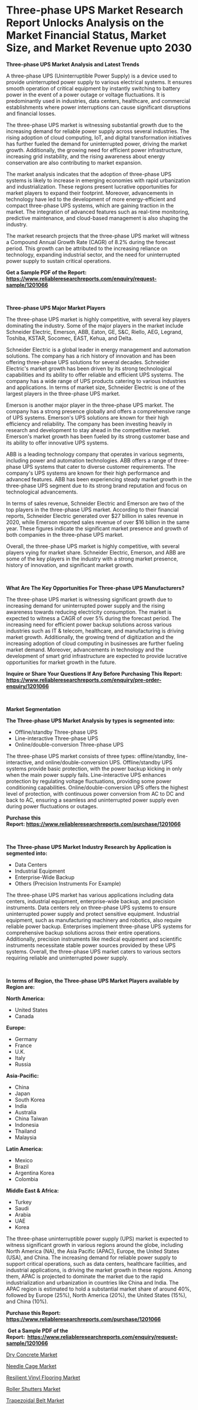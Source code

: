 <p><h1>Three-phase UPS Market Research Report Unlocks Analysis on the Market Financial Status, Market Size, and Market Revenue upto 2030</h1></p><p><strong>Three-phase UPS Market Analysis and Latest Trends</strong></p>
<p><p>A three-phase UPS (Uninterruptible Power Supply) is a device used to provide uninterrupted power supply to various electrical systems. It ensures smooth operation of critical equipment by instantly switching to battery power in the event of a power outage or voltage fluctuations. It is predominantly used in industries, data centers, healthcare, and commercial establishments where power interruptions can cause significant disruptions and financial losses.</p><p>The three-phase UPS market is witnessing substantial growth due to the increasing demand for reliable power supply across several industries. The rising adoption of cloud computing, IoT, and digital transformation initiatives has further fueled the demand for uninterrupted power, driving the market growth. Additionally, the growing need for efficient power infrastructure, increasing grid instability, and the rising awareness about energy conservation are also contributing to market expansion.</p><p>The market analysis indicates that the adoption of three-phase UPS systems is likely to increase in emerging economies with rapid urbanization and industrialization. These regions present lucrative opportunities for market players to expand their footprint. Moreover, advancements in technology have led to the development of more energy-efficient and compact three-phase UPS systems, which are gaining traction in the market. The integration of advanced features such as real-time monitoring, predictive maintenance, and cloud-based management is also shaping the industry.</p><p>The market research projects that the three-phase UPS market will witness a Compound Annual Growth Rate (CAGR) of 8.2% during the forecast period. This growth can be attributed to the increasing reliance on technology, expanding industrial sector, and the need for uninterrupted power supply to sustain critical operations.</p></p>
<p><strong>Get a Sample PDF of the Report:&nbsp; <a href="https://www.reliableresearchreports.com/enquiry/request-sample/1201066">https://www.reliableresearchreports.com/enquiry/request-sample/1201066</a></strong></p>
<p>&nbsp;</p>
<p><strong>Three-phase UPS Major Market Players</strong></p>
<p><p>The three-phase UPS market is highly competitive, with several key players dominating the industry. Some of the major players in the market include Schneider Electric, Emerson, ABB, Eaton, GE, S&C, Riello, AEG, Legrand, Toshiba, KSTAR, Socomec, EAST, Kehua, and Delta.</p><p>Schneider Electric is a global leader in energy management and automation solutions. The company has a rich history of innovation and has been offering three-phase UPS solutions for several decades. Schneider Electric's market growth has been driven by its strong technological capabilities and its ability to offer reliable and efficient UPS systems. The company has a wide range of UPS products catering to various industries and applications. In terms of market size, Schneider Electric is one of the largest players in the three-phase UPS market.</p><p>Emerson is another major player in the three-phase UPS market. The company has a strong presence globally and offers a comprehensive range of UPS systems. Emerson's UPS solutions are known for their high efficiency and reliability. The company has been investing heavily in research and development to stay ahead in the competitive market. Emerson's market growth has been fueled by its strong customer base and its ability to offer innovative UPS systems.</p><p>ABB is a leading technology company that operates in various segments, including power and automation technologies. ABB offers a range of three-phase UPS systems that cater to diverse customer requirements. The company's UPS systems are known for their high performance and advanced features. ABB has been experiencing steady market growth in the three-phase UPS segment due to its strong brand reputation and focus on technological advancements.</p><p>In terms of sales revenue, Schneider Electric and Emerson are two of the top players in the three-phase UPS market. According to their financial reports, Schneider Electric generated over $27 billion in sales revenue in 2020, while Emerson reported sales revenue of over $16 billion in the same year. These figures indicate the significant market presence and growth of both companies in the three-phase UPS market.</p><p>Overall, the three-phase UPS market is highly competitive, with several players vying for market share. Schneider Electric, Emerson, and ABB are some of the key players in the industry with a strong market presence, history of innovation, and significant market growth.</p></p>
<p>&nbsp;</p>
<p><strong>What Are The Key Opportunities For Three-phase UPS Manufacturers?</strong></p>
<p><p>The three-phase UPS market is witnessing significant growth due to increasing demand for uninterrupted power supply and the rising awareness towards reducing electricity consumption. The market is expected to witness a CAGR of over 5% during the forecast period. The increasing need for efficient power backup solutions across various industries such as IT & telecom, healthcare, and manufacturing is driving market growth. Additionally, the growing trend of digitization and the increasing adoption of cloud computing in businesses are further fueling market demand. Moreover, advancements in technology and the development of smart grid infrastructure are expected to provide lucrative opportunities for market growth in the future.</p></p>
<p><strong>Inquire or Share Your Questions If Any Before Purchasing This Report: <a href="https://www.reliableresearchreports.com/enquiry/pre-order-enquiry/1201066">https://www.reliableresearchreports.com/enquiry/pre-order-enquiry/1201066</a></strong></p>
<p>&nbsp;</p>
<p><strong>Market Segmentation</strong></p>
<p><strong>The Three-phase UPS Market Analysis by types is segmented into:</strong></p>
<p><ul><li>Offline/standby Three-phase UPS</li><li>Line-interactive Three-phase UPS</li><li>Online/double-conversion Three-phase UPS</li></ul></p>
<p><p>The three-phase UPS market consists of three types: offline/standby, line-interactive, and online/double-conversion UPS. Offline/standby UPS systems provide basic protection, with the power backup kicking in only when the main power supply fails. Line-interactive UPS enhances protection by regulating voltage fluctuations, providing some power conditioning capabilities. Online/double-conversion UPS offers the highest level of protection, with continuous power conversion from AC to DC and back to AC, ensuring a seamless and uninterrupted power supply even during power fluctuations or outages.</p></p>
<p><strong>Purchase this Report:&nbsp;<a href="https://www.reliableresearchreports.com/purchase/1201066">https://www.reliableresearchreports.com/purchase/1201066</a></strong></p>
<p>&nbsp;</p>
<p><strong>The Three-phase UPS Market Industry Research by Application is segmented into:</strong></p>
<p><ul><li>Data Centers</li><li>Industrial Equipment</li><li>Enterprise-Wide Backup</li><li>Others (Precision Instruments For Example)</li></ul></p>
<p><p>The three-phase UPS market has various applications including data centers, industrial equipment, enterprise-wide backup, and precision instruments. Data centers rely on three-phase UPS systems to ensure uninterrupted power supply and protect sensitive equipment. Industrial equipment, such as manufacturing machinery and robotics, also require reliable power backup. Enterprises implement three-phase UPS systems for comprehensive backup solutions across their entire operations. Additionally, precision instruments like medical equipment and scientific instruments necessitate stable power sources provided by these UPS systems. Overall, the three-phase UPS market caters to various sectors requiring reliable and uninterrupted power supply.</p></p>
<p>&nbsp;</p>
<p><strong>In terms of Region, the Three-phase UPS Market Players available by Region are:</strong></p>
<p>
    <p> <strong> North America: </strong>
        <ul>
            <li>United States</li>
            <li>Canada</li>
        </ul>
        </p> 
    <p> <strong> Europe: </strong>
        <ul>
            <li>Germany</li>
            <li>France</li>
            <li>U.K.</li>
            <li>Italy</li>
            <li>Russia</li>
        </ul>
        </p> 
    <p> <strong> Asia-Pacific: </strong>
        <ul>
            <li>China</li>
            <li>Japan</li>
            <li>South Korea</li>
            <li>India</li>
            <li>Australia</li>
            <li>China Taiwan</li>
            <li>Indonesia</li>
            <li>Thailand</li>
            <li>Malaysia</li>
        </ul>
        </p> 
    <p> <strong> Latin America: </strong>
        <ul>
            <li>Mexico</li>
            <li>Brazil</li>
            <li>Argentina Korea</li>
            <li>Colombia</li>
        </ul>
        </p> 
    <p> <strong> Middle East & Africa: </strong>
        <ul>
            <li>Turkey</li>
            <li>Saudi</li>
            <li>Arabia</li>
            <li>UAE</li>
            <li>Korea</li>
        </ul>
    </p>
    </p>
<p><p>The three-phase uninterruptible power supply (UPS) market is expected to witness significant growth in various regions around the globe, including North America (NA), the Asia Pacific (APAC), Europe, the United States (USA), and China. The increasing demand for reliable power supply to support critical operations, such as data centers, healthcare facilities, and industrial applications, is driving the market growth in these regions. Among them, APAC is projected to dominate the market due to the rapid industrialization and urbanization in countries like China and India. The APAC region is estimated to hold a substantial market share of around 40%, followed by Europe (25%), North America (20%), the United States (15%), and China (10%).</p></p>
<p><strong>Purchase this Report: <a href="https://www.reliableresearchreports.com/purchase/1201066">https://www.reliableresearchreports.com/purchase/1201066</a></strong></p>
<p>&nbsp;<strong>Get a Sample PDF of the Report:&nbsp;&nbsp;<a href="https://www.reliableresearchreports.com/enquiry/request-sample/1201066">https://www.reliableresearchreports.com/enquiry/request-sample/1201066</a></strong></p>
<p><strong></strong></p>
<p><p><a href="https://www.linkedin.com/pulse/dry-concrete-market-share-amp-new-trends-analysis-report-2urke/">Dry Concrete Market</a></p><p><a href="https://medium.com/@patriciaday39/needle-cage-market-size-growth-forecast-2023-2030-e340f110f2aa">Needle Cage Market</a></p><p><a href="https://www.linkedin.com/pulse/resilient-vinyl-flooring-market-insights-players-forecast-5ofqe/">Resilient Vinyl Flooring Market</a></p><p><a href="https://www.linkedin.com/pulse/decoding-roller-shutters-market-deep-dive-latest-trends-5olje/">Roller Shutters Market</a></p><p><a href="https://medium.com/@annaalexander40/trapezoidal-belt-market-size-growth-forecast-2023-2030-7dbd45f070da">Trapezoidal Belt Market</a></p></p>